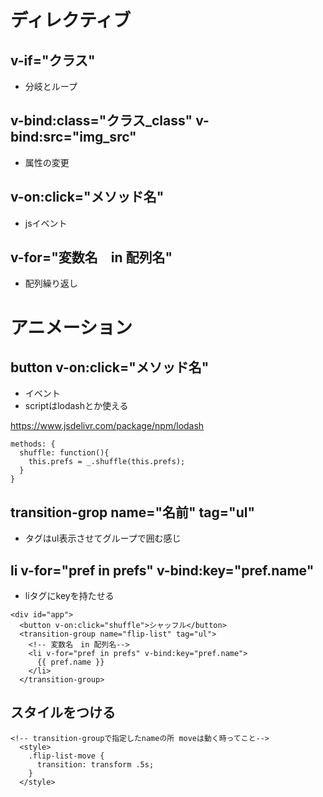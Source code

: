 # ディレクティブ

## v-if="クラス"
- 分岐とループ
## v-bind:class="クラス_class" v-bind:src="img_src"
- 属性の変更
## v-on:click="メソッド名"
- jsイベント
## v-for="変数名　in 配列名"
- 配列繰り返し

# アニメーション
## button v-on:click="メソッド名"
- イベント
- scriptはlodashとか使える

https://www.jsdelivr.com/package/npm/lodash


```
methods: {
  shuffle: function(){
    this.prefs = _.shuffle(this.prefs);
  }
}
```
## transition-grop name="名前" tag="ul"
- タグはul表示させてグループで囲む感じ

## li v-for="pref in prefs" v-bind:key="pref.name"
- liタグにkeyを持たせる

```
<div id="app">
  <button v-on:click="shuffle">シャッフル</button>
  <transition-group name="flip-list" tag="ul">
    <!-- 変数名　in 配列名-->
    <li v-for="pref in prefs" v-bind:key="pref.name">
      {{ pref.name }}
    </li>
  </transition-group>
```

## スタイルをつける
```
<!-- transition-groupで指定したnameの所 moveは動く時ってこと-->
  <style>
    .flip-list-move {
      transition: transform .5s;
    }
  </style>
```
